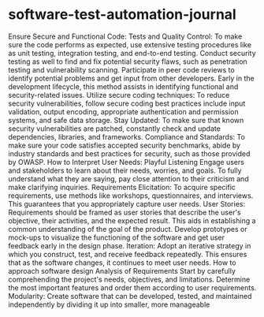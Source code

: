 # software-test-automation-journal
Ensure Secure and Functional Code:
Tests and Quality Control: To make sure the code performs as expected, use extensive testing procedures like as unit testing, integration testing, and end-to-end testing. Conduct security testing as well to find and fix potential security flaws, such as penetration testing and vulnerability scanning.
Participate in peer code reviews to identify potential problems and get input from other developers. Early in the development lifecycle, this method assists in identifying functional and security-related issues.
Utilize secure coding techniques: To reduce security vulnerabilities, follow secure coding best practices include input validation, output encoding, appropriate authentication and permission systems, and safe data storage.
Stay Updated: To make sure that known security vulnerabilities are patched, constantly check and update dependencies, libraries, and frameworks.
Compliance and Standards: To make sure your code satisfies accepted security benchmarks, abide by industry standards and best practices for security, such as those provided by OWASP.
How to Interpret User Needs:
Playful Listening Engage users and stakeholders to learn about their needs, worries, and goals. To fully understand what they are saying, pay close attention to their criticism and make clarifying inquiries.
Requirements Elicitation: To acquire specific requirements, use methods like workshops, questionnaires, and interviews. This guarantees that you appropriately capture user needs.
User Stories: Requirements should be framed as user stories that describe the user's objective, their activities, and the expected result. This aids in establishing a common understanding of the goal of the product.
Develop prototypes or mock-ups to visualize the functioning of the software and get user feedback early in the design phase.
Iteration: Adopt an iterative strategy in which you construct, test, and receive feedback repeatedly. This ensures that as the software changes, it continues to meet user needs.
How to approach software design
Analysis of Requirements Start by carefully comprehending the project's needs, objectives, and limitations. Determine the most important features and order them according to user requirements.
Modularity: Create software that can be developed, tested, and maintained independently by dividing it up into smaller, more manageable 
